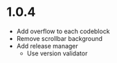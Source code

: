 # 1.0.4
- Add overflow to each codeblock
- Remove scrollbar background
- Add release manager
    - Use version validator